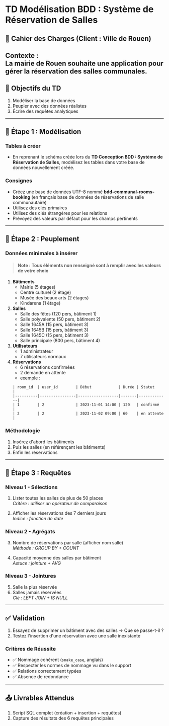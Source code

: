 # TD Modélisation BDD : Système de Réservation de Salles

## **📝 Cahier des Charges (Client : Ville de Rouen)**
**Contexte :**  
La mairie de Rouen souhaite une application pour gérer la réservation des salles communales.  
---

## **🎯 Objectifs du TD**
1. Modéliser la base de données  
2. Peupler avec des données réalistes  
3. Écrire des requêtes analytiques  

---

## **📌 Étape 1 : Modélisation**
### **Tables à créer**
- En reprenant le schéma créée lors du **TD Conception BDD : Système de Réservation de Salles**, modélisez les tables
dans votre base de données nouvellement créée.

### **Consignes**
- Créez une base de données UTF-8 nommé **bdd-communal-rooms-booking** (en français base de données de réservations de salle communautaire)
- Utilisez des clés primaires
- Utilisez des clés étrangères pour les relations  
- Prévoyez des valeurs par défaut pour les champs pertinents  

---

## **📌 Étape 2 : Peuplement**
### **Données minimales à insérer**
> #### **Note** : Tous éléments non renseigné sont à remplir avec les valeurs de votre choix
1. **Bâtiments**  
   - Mairie (5 étages)  
   - Centre culturel (2 étage)  
   - Musée des beaux arts (2 étages)
   - Kindarena (1 étage) 
2. **Salles** 
   - Salle des fêtes (120 pers, bâtiment 1)  
   - Salle polyvalente (50 pers, bâtiment 2)
   - Salle 1645A (15 pers, bâtiment 3)
   - Salle 1645B (15 pers, bâtiment 3)
   - Salle 1645C (15 pers, bâtiment 3)
   - Salle principale (800 pers, bâtiment 4)
3. **Utilisateurs**  
   - 1 administrateur  
   - 7 utilisateurs normaux  
4. **Réservations**  
   - 6 réservations confirmées  
   - 2 demande en attente
   - exemple :
   ```
   | room_id  | user_id        | Début            | Durée | Statut      |
   |----------|----------------|------------------|-------|-------------|
   | 1        | 2              | 2023-11-01 14:00 | 120   | confirmé    |
   | 2        | 2              | 2023-11-02 09:00 | 60    | en attente  |
   ```

### **Méthodologie**  
1. Insérez d'abord les bâtiments  
2. Puis les salles (en référençant les bâtiments)  
3. Enfin les réservations  

---

## **📌 Étape 3 : Requêtes**
### **Niveau 1 - Sélections**  
1. Lister toutes les salles de plus de 50 places  
   *Critère : utiliser un opérateur de comparaison*  

2. Afficher les réservations des 7 derniers jours  
   *Indice : fonction de date*  

### **Niveau 2 - Agrégats**  
3. Nombre de réservations par salle (afficher nom salle)  
   *Méthode : GROUP BY + COUNT*  

4. Capacité moyenne des salles par bâtiment  
   *Astuce : jointure + AVG*  

### **Niveau 3 - Jointures**  
5. Salle la plus réservée 
6. Salles jamais réservées  
   *Clé : LEFT JOIN + IS NULL*  

---

## **✅ Validation**  
1. Essayez de supprimer un bâtiment avec des salles → Que se passe-t-il ?  
2. Testez l'insertion d'une réservation avec une salle inexistante  

### Critères de Réussite
- ✅ Nommage cohérent (`snake_case`, anglais)
- ✅ Respecter les normes de nommage vu dans le support
- ✅ Relations correctement typées
- ✅ Absence de redondance

---

## **📤 Livrables Attendus**  
1. Script SQL complet (création + insertion + requêtes)  
2. Capture des résultats des 6 requêtes principales  

